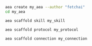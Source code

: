 ``` bash
aea create my_aea --author "fetchai"
cd my_aea
```
``` bash
aea scaffold skill my_skill
```
``` bash
aea scaffold protocol my_protocol
```
``` bash
aea scaffold connection my_connection
```
